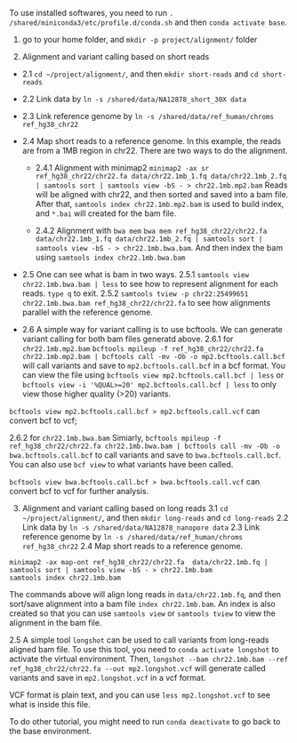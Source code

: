 To use installed softwares, you need to run `. /shared/miniconda3/etc/profile.d/conda.sh` and then `conda activate base`.

1. go to your home folder, and `mkdir -p project/alignment/` folder

2. Alignment and variant calling based on short reads
* 2.1 `cd ~/project/alignment/`, and then `mkdir short-reads` and `cd short-reads`
* 2.2 Link data by `ln -s /shared/data/NA12878_short_30X data`
* 2.3 Link reference genome by `ln -s /shared/data/ref_human/chroms ref_hg38_chr22`
* 2.4 Map short reads to a reference genome. In this example, the reads are from a 1MB region in chr22. There are two ways to do the alignment.

    * 2.4.1 Alignment with minimap2
`minimap2 -ax sr ref_hg38_chr22/chr22.fa data/chr22.1mb_1.fq data/chr22.1mb_2.fq | samtools sort | samtools view -bS - > chr22.1mb.mp2.bam`
Reads will be aligned with chr22, and then sorted and saved into a bam file.
After that, `samtools index chr22.1mb.mp2.bam` is used to build index, and `*.bai` will created for the bam file.

    * 2.4.2 Alignment with `bwa mem`
`bwa mem ref_hg38_chr22/chr22.fa data/chr22.1mb_1.fq data/chr22.1mb_2.fq | samtools sort | samtools view -bS - > chr22.1mb.bwa.bam`. And then index the bam using `samtools index chr22.1mb.bwa.bam`

* 2.5 One can see what is bam in two ways.
2.5.1 `samtools view chr22.1mb.bwa.bam | less` to see how to represent alignment for each reads. `type q` to exit.
2.5.2 `samtools tview -p chr22:25499651 chr22.1mb.bwa.bam ref_hg38_chr22/chr22.fa` to see how alignments parallel with the reference genome.

* 2.6 A simple way for variant calling is to use bcftools. We can generate variant calling for both bam files generatd above.
2.6.1 for `chr22.1mb.mp2.bam`
`bcftools mpileup -f ref_hg38_chr22/chr22.fa chr22.1mb.mp2.bam | bcftools call -mv -Ob -o mp2.bcftools.call.bcf` will call variants and save to `mp2.bcftools.call.bcf` in a bcf format. You can view the file using `bcftools view mp2.bcftools.call.bcf | less` or `bcftools view -i '%QUAL>=20' mp2.bcftools.call.bcf | less` to only view those higher quality (>20) variants.

`bcftools view mp2.bcftools.call.bcf > mp2.bcftools.call.vcf` can convert bcf to vcf;

2.6.2 for `chr22.1mb.bwa.bam`
Simiarly, `bcftools mpileup -f ref_hg38_chr22/chr22.fa chr22.1mb.bwa.bam | bcftools call -mv -Ob -o bwa.bcftools.call.bcf` to call variants and save to `bwa.bcftools.call.bcf`. You can also use `bcf view` to what variants have been called.

`bcftools view bwa.bcftools.call.bcf > bwa.bcftools.call.vcf` can convert bcf to vcf for further analysis.

3. Alignment and variant calling based on long reads
3.1 `cd ~/project/alignment/`, and then `mkdir long-reads` and `cd long-reads`
2.2 Link data by `ln -s /shared/data/NA12878_nanopore data`
2.3 Link reference genome by `ln -s /shared/data/ref_human/chroms ref_hg38_chr22`
2.4 Map short reads to a reference genome. 
```
minimap2 -ax map-ont ref_hg38_chr22/chr22.fa  data/chr22.1mb.fq | samtools sort | samtools view -bS - > chr22.1mb.bam
samtools index chr22.1mb.bam
```
The commands above will align long reads in `data/chr22.1mb.fq`, and then sort/save alignment into a bam file `index chr22.1mb.bam`. An index is also created so that you can use `samtools view` or `samtools tview` to view the alignment in the bam file.

2.5 A simple tool `longshot` can be used to call variants from long-reads aligned bam file. To use this tool, you need to `conda activate longshot` to activate the virtual environment.
Then, `longshot --bam chr22.1mb.bam --ref ref_hg38_chr22/chr22.fa --out mp2.longshot.vcf` will generate called variants and save in `mp2.longshot.vcf` in a vcf format. 

VCF format is plain text, and you can use `less mp2.longshot.vcf` to see what is inside this file.

To do other tutorial, you might need to run `conda deactivate` to go back to the base environment.

